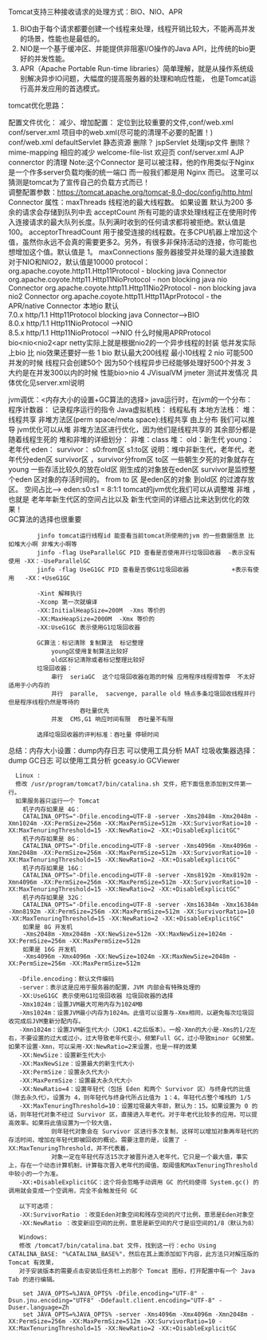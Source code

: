 Tomcat支持三种接收请求的处理方式：BIO、NIO、APR 
 1. BIO由于每个请求都要创建一个线程来处理，线程开销比较大，不能再高并发的场景，性能也是最低的。
 2. NIO是一个基于缓冲区、并能提供非阻塞I/O操作的Java API，比传统的bio更好的并发性能。
 3. APR（Apache Portable Run-time libraries）简单理解，就是从操作系统级别解决异步IO问题，大幅度的提高服务器的处理和响应性能， 也是Tomcat运行高并发应用的首选模式。

tomcat优化思路：

配置文件优化：
        减少、增加配置：
            定位到比较重要的文件,conf/web.xml  conf/server.xml   项目中的web.xml(尽可能的清理不必要的配置！)
            conf/web.xml    defaultServlet  静态资源  删除？
                            jspServlet 处理jsp文件  删除？
                            mime-mapping 相应的减少
                            welcome-file-list 欢迎页
            conf/server.xml AJP connerctor 的清理 <Connector port="8009" protocol="AJP/1.3" redirectPort="8443" />
                            Note:这个Connector 是可以被注释，他的作用类似于Nginx 是一个作多server负载均衡的统一端口 而一般我们都是用
                            		Nginx 而已。 这里可以猜测是tomcat为了宣传自己的负载方式而已！    
        调整配置参数：https://tomcat.apache.org/tomcat-8.0-doc/config/http.html
            <Connector port="8080" protocol="HTTP/1.1" connectionTimeout="20000" redirectPort="8443" />
                    Connector 属性：maxThreads 线程池的最大线程数。 如果设置 默认为200  多余的请求会存储到队列中去
                                    acceptCount 所有可能的请求处理线程正在使用时传入连接请求的最大队列长度。队列满时收到的任何请求都将被拒绝。默认值是100。
                                    acceptorThreadCount 用于接受连接的线程数。在多CPU机器上增加这个值，虽然你永远不会真的需要更多2。另外，有很多非保持活动的连接，你可能也想增加这个值。默认值是 1。
                                    maxConnections 服务器接受并处理的最大连接数 对于NIO和NIO2，默认值是10000
            protocol：org.apache.coyote.http11.Http11Protocol - blocking java  Connector
                      org.apache.coyote.http11.Http11NioProtocol - non blocking java nio Connector
                      org.apache.coyote.http11.Http11Nio2Protocol - non blocking java nio2 Connector
                      org.apache.coyote.http11.Http11AprProtocol - the APR/native Connector 本地io
                        默认  
                            7.0.x   http/1.1 Http11Protocol  blocking java  Connector-->BIO  
                            8.0.x   http/1.1 Http11NioProtocol -->NIO       
                            8.5.x   http/1.1 Http11NioProtocol -->NIO
            什么时候用APRProtocol 
                     bio<nio<nio2<apr           netty实际上就是根据nio2的一个异步线程的封装 
                     低并发实际上bio 比 nio效果还要好一些 
                     1 bio 默认最大200线程  最小10线程
                     2 nio 可能500并发的时候 线程只会创建50个 因为50个线程异步已经能够处理好500个并发
                     3 大约是在并发300以内的时候  性能bio>nio
                     4 JVisualVM jmeter 测试并发情况
            具体优化见server.xml说明                    
                        
jvm调优：<内存大小的设置+GC算法的选择>
            java运行时，在jvm的一个分布：
                程序计数器： 记录程序运行的指令
                Java虚拟机栈： 线程私有
                本地方法栈：
                堆：线程共享
                非堆方法区(perm space/meta space):线程共享
            由上分布  我们可以推导 jvm优化可以从堆 非堆方法区进行优化，因为他们是线程共享的 其余部分都是随着线程生死的
            堆和非堆的详细划分：
                非堆：class 
                堆：
                    old：新生代
                    young：老年代
                        eden：
                        survivor：
                            s0:from区
                            s1:to区
            说明：堆中非新生代，老年代，老年代分eden区 survivor区 ，survivor分from区 to区 
                        一些朝生夕死的对象就存在young 一些存活比较久的放在old区 刚生成的对象放在eden区
                        survivor是监控整个eden 区对象的存活时间的。 from  to 区 是eden区的对象 到old区
                        的过渡存放区。  空间占比-->   eden:s0:s1 = 8:1:1 
                        tomcat的jvm优化我们可以从调整堆  非堆 ，也就是 老年年新生代区的空间占比以及
                        新生代空间的详细占比来达到优化的效果！           
                        GC算法的选择也很重要
                             
            jinfo tomcat运行线程id 能查看当前tomcat所使用的jvm 的一些数据信息 比如堆大小啊 非堆大小啊等
            jinfo -flag UseParallelGC PID 查看是否使用并行垃圾回收器  -表示没有使用 -XX：-UseParallelGC
            jinfo -flag UseG1GC PID 查看是否使G1垃圾回收器            +表示有使用   -XX：+UseG1GC
            
            -Xint 解释执行
            -Xcomp 第一次就编译
            -XX:InitialHeapSize=200M  -Xms 等价的
            -XX:MaxHeapSize=2000M  -Xmx 等价的
            -XX:UseG1GC 表示使用G1垃圾回收器
            
            GC算法：标记清除 复制算法  标记整理  
                young区使用复制算法比较好 
                old区标记清除或者标记整理比较好
            垃圾回收器：
                串行  seriaGC  这个垃圾回收器在跑的时候 应用程序线程得暂停  不太好   适用于小内存的
                并行  paralle,  sacvenge, paralle old 特点多条垃圾回收线程并行 但是程序线程仍然是等待的
                        吞吐量优先
                并发  CMS,G1 响应时间有限  吞吐量不有限
                
            选择垃圾回收器的评判标准：吞吐量 停顿时间
            
            
总结：内存大小设置：dump内存日志 可以使用工具分析  MAT
      垃圾收集器选择：dump GC日志  可以使用工具分析 gceasy.io GCViewer
            
      Linux :
      修改 /usr/program/tomcat7/bin/catalina.sh 文件，把下面信息添加到文件第一行。
      如果服务器只运行一个 Tomcat
        机子内存如果是 4G：
        CATALINA_OPTS="-Dfile.encoding=UTF-8 -server -Xms2048m -Xmx2048m -Xmn1024m -XX:PermSize=256m -XX:MaxPermSize=512m -XX:SurvivorRatio=10 -XX:MaxTenuringThreshold=15 -XX:NewRatio=2 -XX:+DisableExplicitGC"
        机子内存如果是 8G：
        CATALINA_OPTS="-Dfile.encoding=UTF-8 -server -Xms4096m -Xmx4096m -Xmn2048m -XX:PermSize=256m -XX:MaxPermSize=512m -XX:SurvivorRatio=10 -XX:MaxTenuringThreshold=15 -XX:NewRatio=2 -XX:+DisableExplicitGC"
        机子内存如果是 16G：
        CATALINA_OPTS="-Dfile.encoding=UTF-8 -server -Xms8192m -Xmx8192m -Xmn4096m -XX:PermSize=256m -XX:MaxPermSize=512m -XX:SurvivorRatio=10 -XX:MaxTenuringThreshold=15 -XX:NewRatio=2 -XX:+DisableExplicitGC"
        机子内存如果是 32G：
        CATALINA_OPTS="-Dfile.encoding=UTF-8 -server -Xms16384m -Xmx16384m -Xmn8192m -XX:PermSize=256m -XX:MaxPermSize=512m -XX:SurvivorRatio=10 -XX:MaxTenuringThreshold=15 -XX:NewRatio=2 -XX:+DisableExplicitGC"
        如果是 8G 开发机
        -Xms2048m -Xmx2048m -XX:NewSize=512m -XX:MaxNewSize=1024m -XX:PermSize=256m -XX:MaxPermSize=512m
        如果是 16G 开发机
        -Xms4096m -Xmx4096m -XX:NewSize=1024m -XX:MaxNewSize=2048m -XX:PermSize=256m -XX:MaxPermSize=512m
                    
       -Dfile.encoding：默认文件编码
       -server：表示这是应用于服务器的配置，JVM 内部会有特殊处理的
       -XX:UseG1GC 表示使用G1垃圾回收器 垃圾回收器的选择
       -Xmx1024m：设置JVM最大可用内存为1024MB
       -Xms1024m：设置JVM最小内存为1024m。此值可以设置与-Xmx相同，以避免每次垃圾回收完成后JVM重新分配内存。
       -Xmn1024m：设置JVM新生代大小（JDK1.4之后版本）。一般-Xmn的大小是-Xms的1/2左右，不要设置的过大或过小，过大导致老年代变小，频繁Full GC，过小导致minor GC频繁。如果不设置-Xmn，可以采用-XX:NewRatio=2来设置，也是一样的效果
       -XX:NewSize：设置新生代大小
       -XX:MaxNewSize：设置最大的新生代大小
       -XX:PermSize：设置永久代大小
       -XX:MaxPermSize：设置最大永久代大小
       -XX:NewRatio=4：设置年轻代（包括 Eden 和两个 Survivor 区）与终身代的比值（除去永久代）。设置为 4，则年轻代与终身代所占比值为 1：4，年轻代占整个堆栈的 1/5
       -XX:MaxTenuringThreshold=10：设置垃圾最大年龄，默认为：15。如果设置为 0 的话，则年轻代对象不经过 Survivor 区，直接进入年老代。对于年老代比较多的应用，可以提高效率。如果将此值设置为一个较大值，
                则年轻代对象会在 Survivor 区进行多次复制，这样可以增加对象再年轻代的存活时间，增加在年轻代即被回收的概论。需要注意的是，设置了 -XX:MaxTenuringThreshold，并不代表着，
                对象一定在年轻代存活15次才被晋升进入老年代，它只是一个最大值，事实上，存在一个动态计算机制，计算每次晋入老年代的阈值，取阈值和MaxTenuringThreshold中较小的一个为准。
       -XX:+DisableExplicitGC：这个将会忽略手动调用 GC 的代码使得 System.gc() 的调用就会变成一个空调用，完全不会触发任何 GC   
          
       以下可选项：
       -XX:SurvivorRatio ：改变Eden对象空间和残存空间的尺寸比例，意思是Eden对象空
       -XX:NewRatio ：改变新旧空间的比例，意思是新空间的尺寸是旧空间的1/8（默认为8）
       
       Windows: 
       修改 /tomcat7/bin/catalina.bat 文件，找到这一行：echo Using CATALINA_BASE: "%CATALINA_BASE%"，然后在其上面添加如下内容，此方法只对解压版的 Tomcat 有效果，
       对于安装版本的需要点击安装后任务栏上的那个 Tomcat 图标，打开配置中有一个 Java Tab 的进行编辑。
     
        set JAVA_OPTS=%JAVA_OPTS% -Dfile.encoding="UTF-8" -Dsun.jnu.encoding="UTF8" -Ddefault.client.encoding="UTF-8" -Duser.language=Zh
        set JAVA_OPTS=%JAVA_OPTS% -server -Xms4096m -Xmx4096m -Xmn2048m -XX:PermSize=256m -XX:MaxPermSize=512m -XX:SurvivorRatio=10 -XX:MaxTenuringThreshold=15 -XX:NewRatio=2 -XX:+DisableExplicitGC